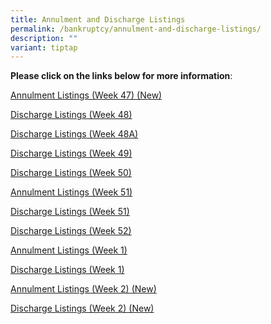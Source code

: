 ```yaml
---
title: Annulment and Discharge Listings
permalink: /bankruptcy/annulment-and-discharge-listings/
description: ""
variant: tiptap
---
```

<p><strong>Please click on the links below for more information</strong>:</p>
<p></p>
<p><a href="/files/Annulment &amp; Discharge Listings/Annulment_Listings__Week_47_.pdf" rel="noopener nofollow" target="_blank">Annulment Listings (Week 47) (New)</a>
</p>
<p><a href="/files/Annulment &amp; Discharge Listings/Discharge_Listings__Week_48_.pdf" rel="noopener nofollow" target="_blank">Discharge Listings (Week 48)</a>
</p>
<p><a href="/files/Annulment &amp; Discharge Listings/Discharge_Listings__Week_48A_.pdf" rel="noopener nofollow" target="_blank">Discharge Listings (Week 48A)</a>
</p>
<p><a href="/files/Annulment &amp; Discharge Listings/Discharge_Listings__Week_49_.pdf" rel="noopener nofollow" target="_blank">Discharge Listings (Week 49)</a>
</p>
<p><a href="/files/Annulment &amp; Discharge Listings/Discharge_Listings__Week_50_.pdf" rel="noopener nofollow" target="_blank">Discharge Listings (Week 50)</a>
</p>
<p><a href="/files/Annulment &amp; Discharge Listings/Annulment_Listings__Week_51_.pdf" rel="noopener nofollow" target="_blank">Annulment Listings (Week 51)</a>
</p>
<p><a href="/files/Annulment &amp; Discharge Listings/Discharge_Listings__Week_51_.pdf" rel="noopener nofollow" target="_blank">Discharge Listings (Week 51)</a>
</p>
<p><a href="/files/Annulment &amp; Discharge Listings/Discharge_Listings__Week_52_.pdf" rel="noopener nofollow" target="_blank">Discharge Listings (Week 52)</a>
</p>
<p><a href="/files/Annulment &amp; Discharge Listings/Annulment_Listings__Week_1_.pdf" rel="noopener nofollow" target="_blank">Annulment Listings (Week 1)</a>
</p>
<p><a href="/files/Annulment &amp; Discharge Listings/Discharge_Listings__Week_1_.pdf" rel="noopener nofollow" target="_blank">Discharge Listings (Week 1)</a>
</p>
<p><a href="/files/Annulment &amp; Discharge Listings/Annulment_Listings__Week_2_.pdf" rel="noopener nofollow" target="_blank">Annulment Listings (Week 2) (New)</a>
</p>
<p><a href="/files/Annulment &amp; Discharge Listings/Discharge_Listings__Week_2_.pdf" rel="noopener nofollow" target="_blank">Discharge Listings (Week 2) (New)</a>
</p>
<p></p>
<p></p>
<p></p>